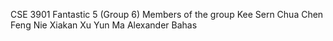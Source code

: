 CSE 3901 Fantastic 5 (Group 6)
 Members of the group
     Kee Sern Chua
     Chen Feng Nie
     Xiakan Xu
     Yun Ma
     Alexander Bahas

